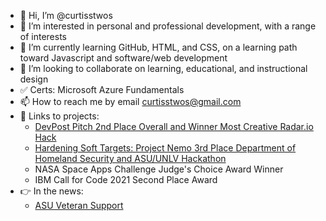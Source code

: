 - 👋 Hi, I’m @curtisstwos
- 👀 I’m interested in personal and professional development, with a range of interests
- 🌱 I’m currently learning GitHub, HTML, and CSS, on a learning path toward Javascript and software/web development
- 💞️ I’m looking to collaborate on learning, educational, and instructional design 
- :white_check_mark: Certs: Microsoft Azure Fundamentals 
- 📫 How to reach me by email curtisstwos@gmail.com
- :link: Links to projects:
  * [DevPost Pitch 2nd Place Overall and Winner Most Creative Radar.io Hack](https://devpost.com/software/project-punctual)
  * [Hardening Soft Targets: Project Nemo 3rd Place Department of Homeland Security and ASU/UNLV Hackathon](https://www.unlv.edu/announcement/unlv-asu-students-collaborate-solve-homeland-security-challenges)
  * NASA Space Apps Challenge Judge's Choice Award Winner
  * IBM Call for Code 2021 Second Place Award
- :point_right: In the news:
  * [ASU Veteran Support](https://education.asu.edu/news/veterans-find-support-transition-education-careers)

<!---
curtisstwos/curtisstwos is a ✨ special ✨ repository because its `README.md` (this file) appears on your GitHub profile.
You can click the Preview link to take a look at your changes.
--->
